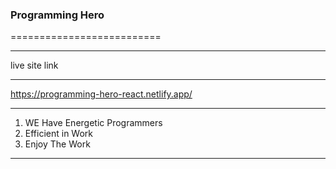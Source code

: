 ### Programming Hero ###
==========================

***********
live site link
*****************

 https://programming-hero-react.netlify.app/


************* ********** **********
1. WE Have Energetic Programmers
2. Efficient in Work
3. Enjoy The Work
*********** ******************** *******
